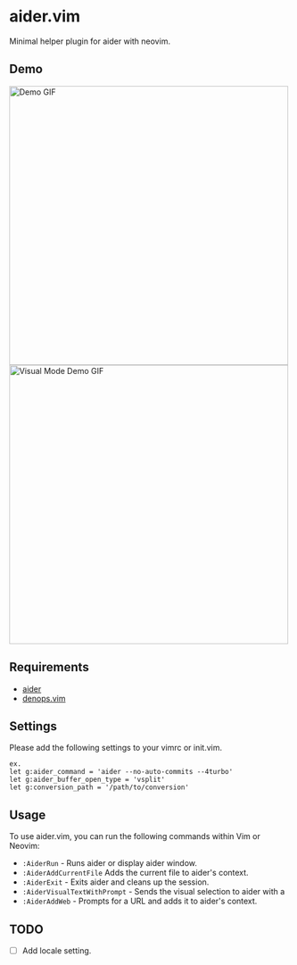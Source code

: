 # aider.vim

Minimal helper plugin for aider with neovim.

## Demo

<img src="./demo/demo.gif" alt="Demo GIF" width="500">

<img src="./demo/demo_visual_mode.gif" alt="Visual Mode Demo GIF" width="500">

## Requirements

- [aider](https://github.com/paul-gauthier/aider)
- [denops.vim](https://github.com/vim-denops/denops.vim)

## Settings

Please add the following settings to your vimrc or init.vim.

```vim
ex.
let g:aider_command = 'aider --no-auto-commits --4turbo'
let g:aider_buffer_open_type = 'vsplit'
let g:conversion_path = '/path/to/conversion'
```

## Usage

To use aider.vim, you can run the following commands within Vim or Neovim:

- `:AiderRun` - Runs aider or display aider window.
- `:AiderAddCurrentFile` Adds the current file to aider's context.
- `:AiderExit` - Exits aider and cleans up the session.
- `:AiderVisualTextWithPrompt` - Sends the visual selection to aider with a
- `:AiderAddWeb` - Prompts for a URL and adds it to aider's context.

## TODO

- [ ] Add locale setting.
